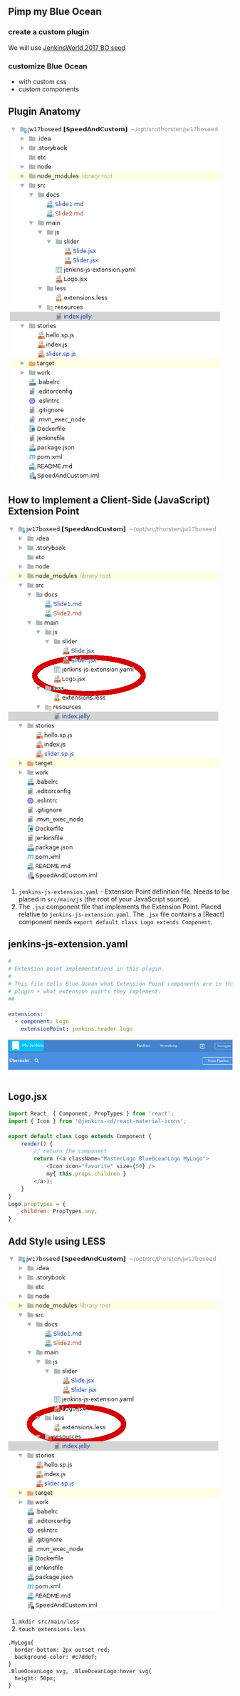 ## Pimp my Blue Ocean

### create a custom plugin 

We will use [JenkinsWorld 2017 BO seed](https://github.com/scherler/jw17boseed)

### customize Blue Ocean
 - with custom css
 - custom components

## Plugin Anatomy
​
![Anatomy](./images/anatomy.png)

## How to Implement a Client-Side (JavaScript) Extension Point

![Extension](./images/extensionpoint.png)

1. `jenkins-js-extension.yaml` - Extension Point definition file. 
Needs to be placed in `src/main/js` (the root of your JavaScript source).   
1. The `.jsx` component file that implements the Extension Point.
Placed relative to `jenkins-js-extension.yaml`. The `.jsx` file contains a [React] component needs `export default class Logo extends Component`. 

## jenkins-js-extension.yaml

```yaml
#
# Extension point implementations in this plugin.
#
# This file tells Blue Ocean what Extension Point components are in this
# plugin + what extension points they implement.
##

extensions:
  - component: Logo
    extensionPoint: jenkins.header.logo
```

![final](./images/extensionFinal.png)

## Logo.jsx

```javascript
import React, { Component, PropTypes } from 'react';
import { Icon } from '@jenkins-cd/react-material-icons';

export default class Logo extends Component {
    render() {
        // return the component
        return (<a className="MasterLogo BlueOceanLogo MyLogo">
            <Icon icon="favorite" size={50} />
            my{ this.props.children }
        </a>);
    }
}
Logo.propTypes = {
    children: PropTypes.any,
}
```

## Add Style using LESS

![Less](./images/less.png)

1. `mkdir src/main/less`
1. `touch extensions.less`

```less
.MyLogo{
  border-bottom: 2px outset red;
  background-color: #c7ddef;
}
.BlueOceanLogo svg, .BlueOceanLogo:hover svg{
  height: 50px;
}
```
